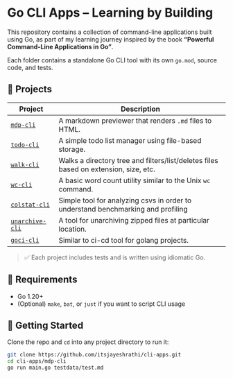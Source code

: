 # Go CLI Apps – Learning by Building

This repository contains a collection of command-line applications built using Go, as part of my learning journey inspired by the book **“Powerful Command-Line Applications in Go”**.

Each folder contains a standalone Go CLI tool with its own `go.mod`, source code, and tests.

## 📂 Projects

| Project     | Description                                                  |
|-------------|--------------------------------------------------------------|
| [`mdp-cli`](./mdp-cli)   | A markdown previewer that renders `.md` files to HTML.          |
| [`todo-cli`](./todo-cli) | A simple todo list manager using file-based storage.            |
| [`walk-cli`](./walk-cli) | Walks a directory tree and filters/list/deletes files based on extension, size, etc. |
| [`wc-cli`](./wc-cli)     | A basic word count utility similar to the Unix `wc` command.    |
| [`colstat-cli`](./colstat-cli)| Simple tool for analyzing csvs in order to understand benchmarking and profiling |
| [`unarchive-cli`](./unarchive-cli)| A tool for unarchiving zipped files at particular location. |
| [`goci-cli`](./goci-cli)| Similar to ci-cd tool for golang projects. |

> ✅ Each project includes tests and is written using idiomatic Go.

## 🔧 Requirements

- Go 1.20+
- (Optional) `make`, `bat`, or `just` if you want to script CLI usage

## 🚀 Getting Started

Clone the repo and `cd` into any project directory to run it:

```bash
git clone https://github.com/itsjayeshrathi/cli-apps.git
cd cli-apps/mdp-cli
go run main.go testdata/test.md
